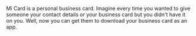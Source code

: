 Mi Card is a personal business card. Imagine every time you wanted to give someone your contact details or your business card but you didn't have it on you. Well, now you can get them to download your business card as an app.



